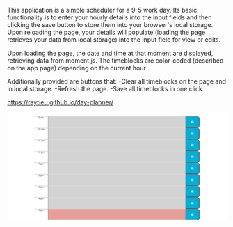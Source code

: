 This application is a simple scheduler for a 9-5 work day.  Its basic functionality is to enter your hourly details into the input fields and then clicking the save button to store them into your browser's local storage.  Upon reloading the page, your details will populate (loading the page retrieves your data from local storage) into the input field for view or edits.

Upon loading the page, the date and time at that moment are displayed, retrieving data from moment.js.  The timeblocks are color-coded (described on the app page) depending on the current hour .

Additionally provided are buttons that:
    -Clear all timeblocks on the page and in local storage.
    -Refresh the page.
    -Save all timeblocks in one click.

https://raytieu.github.io/day-planner/


![timeblocks](assets/timeblocks.png)